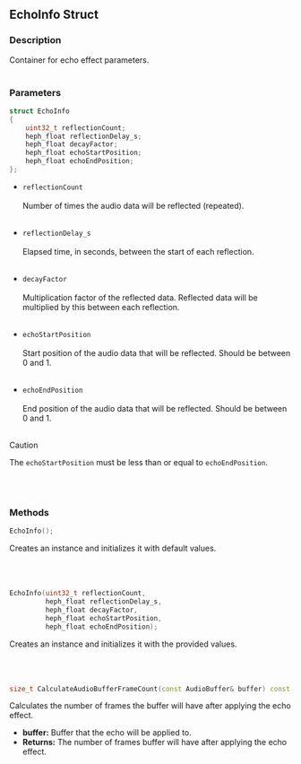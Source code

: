 ## EchoInfo Struct

### Description
Container for echo effect parameters.
<br><br>

### Parameters
```c++
struct EchoInfo
{
    uint32_t reflectionCount;
    heph_float reflectionDelay_s;
    heph_float decayFactor;
    heph_float echoStartPosition;
    heph_float echoEndPosition;
};
```

- ``reflectionCount``
<br><br>
Number of times the audio data will be reflected (repeated).
<br><br>

- ``reflectionDelay_s``
<br><br>
Elapsed time, in seconds, between the start of each reflection.
<br><br>

- ``decayFactor``
<br><br>
Multiplication factor of the reflected data. Reflected data will be multiplied by this between each reflection.
<br><br>

- ``echoStartPosition``
<br><br>
Start position of the audio data that will be reflected. Should be between 0 and 1.
<br><br>

- ``echoEndPosition``
<br><br>
End position of the audio data that will be reflected. Should be between 0 and 1.
<br><br>

> [!CAUTION]
> The ``echoStartPosition`` must be less than or equal to ``echoEndPosition``.

<br><br>

### Methods

```c++
EchoInfo();
```
Creates an instance and initializes it with default values.
<br><br><br><br>

```c++
EchoInfo(uint32_t reflectionCount,
         heph_float reflectionDelay_s,
         heph_float decayFactor,
         heph_float echoStartPosition,
         heph_float echoEndPosition);
```
Creates an instance and initializes it with the provided values.
<br><br><br><br>

```c++
size_t CalculateAudioBufferFrameCount(const AudioBuffer& buffer) const;
```
Calculates the number of frames the buffer will have after applying the echo effect.
- **buffer:** Buffer that the echo will be applied to.
- **Returns:** The number of frames buffer will have after applying the echo effect.
